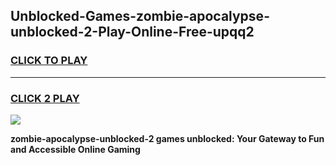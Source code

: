 
## Unblocked-Games-zombie-apocalypse-unblocked-2-Play-Online-Free-upqq2
<h3>
<a href="https://premium76.site?title=zombie-apocalypse-unblocked-2&ref=26A">CLICK TO PLAY</a></h3>
<hr>

<h3>
<a href="https://premium76.site?title=zombie-apocalypse-unblocked-2&ref=26A">CLICK 2 PLAY</a>
  
</h3>

<a href="https://premium76.site?title=zombie-apocalypse-unblocked-2&ref=26A"><img src="https://clearcache.store/games.png"></a>


**zombie-apocalypse-unblocked-2 games unblocked: Your Gateway to Fun and Accessible Online Gaming**
